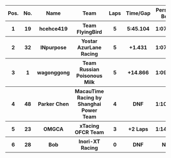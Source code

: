 <table style="width:100%">
	<tr>
		<th>Pos.</th>
		<th>No.</th>
		<th>Name</th>
		<th>Team</th>
		<th>Laps</th>
		<th>Time/Gap</th>
		<th>Personal Best</th>
		<th>Position Diff</th>
	</tr>
	<tr>
		<th>1</th>
		<th>19</th>
		<th>hcehce419</th>
		<th>Team FlyingBird</th>
		<th>5</th>
		<th>5:45.104</th>
		<th>1:07.305</th>
		<th>+1</th>
	</tr>
	<tr>
		<th>2</th>
		<th>32</th>
		<th>INpurpose</th>
		<th>Yostar AzurLane Racing</th>
		<th>5</th>
		<th>+1.431</th>
		<th>1:07.150</th>
		<th>-1</th>
	</tr>
	<tr>
		<th>3</th>
		<th>1</th>
		<th>wagonggong</th>
		<th>Team Russian Poisonous Milk</th>
		<th>5</th>
		<th>+14.866</th>
		<th>1:09.587</th>
		<th>+1</th>
	</tr>
	<tr>
		<th>4</th>
		<th>48</th>
		<th>Parker Chen</th>
		<th>MacauTime Racing by Shanghai Power Team</th>
		<th>4</th>
		<th>DNF</th>
		<th>1:10.150</th>
		<th>+1</th>
	</tr>
	<tr>
		<th>5</th>
		<th>23</th>
		<th>OMGCA</th>
		<th>xTacing OFCR Team</th>
		<th>3</th>
		<th>+2 Laps</th>
		<th>1:14.284</th>
		<th>-2</th>
	</tr>
	<tr>
		<th>6</th>
		<th>28</th>
		<th>Bob</th>
		<th>Inori-XT Racing</th>
		<th>0</th>
		<th>DNF</th>
		<th>N/A</th>
		<th>0</th>
	</tr>
</table>